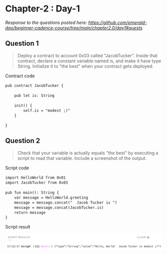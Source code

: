 # Chapter-2 : Day-1

*Response to the questions posted here: https://github.com/emerald-dao/beginner-cadence-course/tree/main/chapter2.0/day1#quests*

## Question 1

> Deploy a contract to account 0x03 called "JacobTucker". Inside that contract, declare a constant variable named is, and make it have type String. Initialize it to "the best" when your contract gets deployed.

Contract code

```cadence
pub contract JacobTucker {

    pub let is: String

    init() {
        self.is = "modest ;)"
    }

}
```

## Question 2

> Check that your variable is actually equals "the best" by executing a script to read that variable. Include a screenshot of the output.

Script code

```cadence
import HelloWorld from 0x01
import JacobTucker from 0x03

pub fun main(): String {
    var message = HelloWorld.greeting
    message = message.concat("  Jacob Tucker is ")
    message = message.concat(JacobTucker.is)
    return message
}
```

Script result

![image](assets/ch2-d1-script-result.png)
